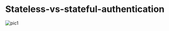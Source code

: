 # Stateless-vs-stateful-authentication


![pic1](https://cdn.auth0.com/blog/cookies-vs-tokens/cookie-token-auth.png)
